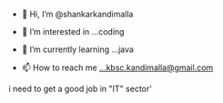 - 👋 Hi, I’m @shankarkandimalla
- 👀 I’m interested in ...coding
- 🌱 I’m currently learning ...java

- 📫 How to reach me ...kbsc.kandimalla@gmail.com

<!---
shankarkandimalla/shankarkandimalla is a ✨ special ✨ repository because its `README.md` (this file) appears on your GitHub profile.
You can click the Preview link to take a look at your changes.
--->
i need to get a good job in "IT" sector'
